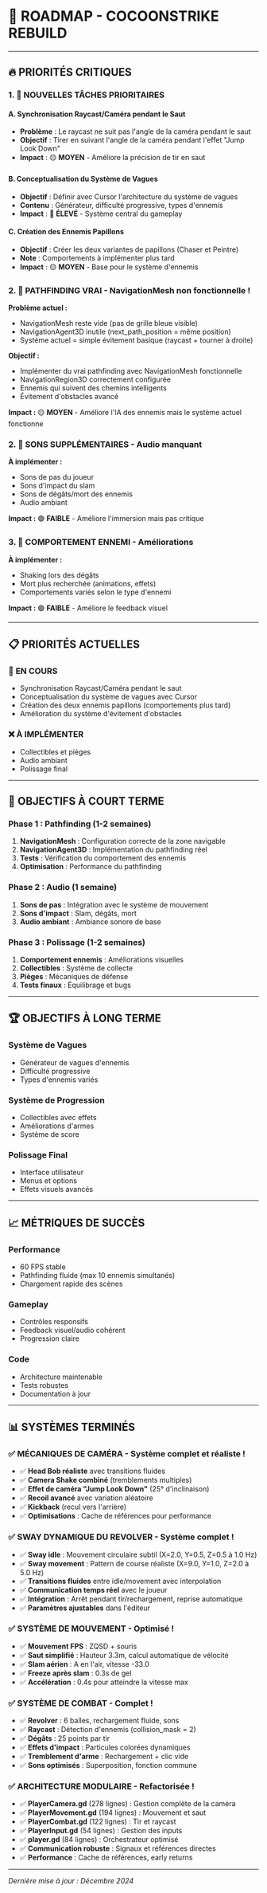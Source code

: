 # 🚀 ROADMAP - COCOONSTRIKE REBUILD

---

## 🔥 PRIORITÉS CRITIQUES

### 1. 🎯 **NOUVELLES TÂCHES PRIORITAIRES**

#### **A. Synchronisation Raycast/Caméra pendant le Saut**
- **Problème** : Le raycast ne suit pas l'angle de la caméra pendant le saut
- **Objectif** : Tirer en suivant l'angle de la caméra pendant l'effet "Jump Look Down"
- **Impact** : 🟡 **MOYEN** - Améliore la précision de tir en saut

#### **B. Conceptualisation du Système de Vagues**
- **Objectif** : Définir avec Cursor l'architecture du système de vagues
- **Contenu** : Générateur, difficulté progressive, types d'ennemis
- **Impact** : 🔴 **ÉLEVÉ** - Système central du gameplay

#### **C. Création des Ennemis Papillons**
- **Objectif** : Créer les deux variantes de papillons (Chaser et Peintre)
- **Note** : Comportements à implémenter plus tard
- **Impact** : 🟡 **MOYEN** - Base pour le système d'ennemis

### 2. 🚨 **PATHFINDING VRAI** - NavigationMesh non fonctionnelle !
**Problème actuel :**
- NavigationMesh reste vide (pas de grille bleue visible)
- NavigationAgent3D inutile (next_path_position = même position)
- Système actuel = simple évitement basique (raycast + tourner à droite)

**Objectif :**
- Implémenter du vrai pathfinding avec NavigationMesh fonctionnelle
- NavigationRegion3D correctement configurée
- Ennemis qui suivent des chemins intelligents
- Évitement d'obstacles avancé

**Impact :** 🟡 **MOYEN** - Améliore l'IA des ennemis mais le système actuel fonctionne

### 2. 🎵 **SONS SUPPLÉMENTAIRES** - Audio manquant
**À implémenter :**
- Sons de pas du joueur
- Sons d'impact du slam
- Sons de dégâts/mort des ennemis
- Audio ambiant

**Impact :** 🟢 **FAIBLE** - Améliore l'immersion mais pas critique

### 3. 🤖 **COMPORTEMENT ENNEMI** - Améliorations
**À implémenter :**
- Shaking lors des dégâts
- Mort plus recherchée (animations, effets)
- Comportements variés selon le type d'ennemi

**Impact :** 🟢 **FAIBLE** - Améliore le feedback visuel

---

## 📋 PRIORITÉS ACTUELLES

### 🔄 **EN COURS**
- Synchronisation Raycast/Caméra pendant le saut
- Conceptualisation du système de vagues avec Cursor
- Création des deux ennemis papillons (comportements plus tard)
- Amélioration du système d'évitement d'obstacles

### ❌ **À IMPLÉMENTER**
- Collectibles et pièges
- Audio ambiant
- Polissage final

---

## 🎯 OBJECTIFS À COURT TERME

### **Phase 1 : Pathfinding (1-2 semaines)**
1. **NavigationMesh** : Configuration correcte de la zone navigable
2. **NavigationAgent3D** : Implémentation du pathfinding réel
3. **Tests** : Vérification du comportement des ennemis
4. **Optimisation** : Performance du pathfinding

### **Phase 2 : Audio (1 semaine)**
1. **Sons de pas** : Intégration avec le système de mouvement
2. **Sons d'impact** : Slam, dégâts, mort
3. **Audio ambiant** : Ambiance sonore de base

### **Phase 3 : Polissage (1-2 semaines)**
1. **Comportement ennemis** : Améliorations visuelles
2. **Collectibles** : Système de collecte
3. **Pièges** : Mécaniques de défense
4. **Tests finaux** : Équilibrage et bugs

---

## 🏆 OBJECTIFS À LONG TERME

### **Système de Vagues**
- Générateur de vagues d'ennemis
- Difficulté progressive
- Types d'ennemis variés

### **Système de Progression**
- Collectibles avec effets
- Améliorations d'armes
- Système de score

### **Polissage Final**
- Interface utilisateur
- Menus et options
- Effets visuels avancés

---

## 📈 MÉTRIQUES DE SUCCÈS

### **Performance**
- 60 FPS stable
- Pathfinding fluide (max 10 ennemis simultanés)
- Chargement rapide des scènes

### **Gameplay**
- Contrôles responsifs
- Feedback visuel/audio cohérent
- Progression claire

### **Code**
- Architecture maintenable
- Tests robustes
- Documentation à jour

---

## 📊 SYSTÈMES TERMINÉS

### ✅ **MÉCANIQUES DE CAMÉRA** - Système complet et réaliste !
- ✅ **Head Bob réaliste** avec transitions fluides
- ✅ **Camera Shake combiné** (tremblements multiples)
- ✅ **Effet de caméra "Jump Look Down"** (25° d'inclinaison)
- ✅ **Recoil avancé** avec variation aléatoire
- ✅ **Kickback** (recul vers l'arrière)
- ✅ **Optimisations** : Cache de références pour performance

### ✅ **SWAY DYNAMIQUE DU REVOLVER** - Système complet !
- ✅ **Sway idle** : Mouvement circulaire subtil (X=2.0, Y=0.5, Z=0.5 à 1.0 Hz)
- ✅ **Sway movement** : Pattern de course réaliste (X=9.0, Y=1.0, Z=2.0 à 5.0 Hz)
- ✅ **Transitions fluides** entre idle/movement avec interpolation
- ✅ **Communication temps réel** avec le joueur
- ✅ **Intégration** : Arrêt pendant tir/rechargement, reprise automatique
- ✅ **Paramètres ajustables** dans l'éditeur

### ✅ **SYSTÈME DE MOUVEMENT** - Optimisé !
- ✅ **Mouvement FPS** : ZQSD + souris
- ✅ **Saut simplifié** : Hauteur 3.3m, calcul automatique de vélocité
- ✅ **Slam aérien** : A en l'air, vitesse -33.0
- ✅ **Freeze après slam** : 0.3s de gel
- ✅ **Accélération** : 0.4s pour atteindre la vitesse max

### ✅ **SYSTÈME DE COMBAT** - Complet !
- ✅ **Revolver** : 6 balles, rechargement fluide, sons
- ✅ **Raycast** : Détection d'ennemis (collision_mask = 2)
- ✅ **Dégâts** : 25 points par tir
- ✅ **Effets d'impact** : Particules colorées dynamiques
- ✅ **Tremblement d'arme** : Rechargement + clic vide
- ✅ **Sons optimisés** : Superposition, fonction commune

### ✅ **ARCHITECTURE MODULAIRE** - Refactorisée !
- ✅ **PlayerCamera.gd** (278 lignes) : Gestion complète de la caméra
- ✅ **PlayerMovement.gd** (194 lignes) : Mouvement et saut
- ✅ **PlayerCombat.gd** (122 lignes) : Tir et raycast
- ✅ **PlayerInput.gd** (54 lignes) : Gestion des inputs
- ✅ **player.gd** (84 lignes) : Orchestrateur optimisé
- ✅ **Communication robuste** : Signaux et références directes
- ✅ **Performance** : Cache de références, early returns

---

*Dernière mise à jour : Décembre 2024*
